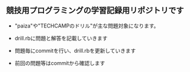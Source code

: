 ## 競技用プログラミングの学習記録用リポジトリです

- "paiza"や"TECHCAMPのドリル"が主な問題対象になります。

- drill.rbに問題と解答を記載していきます

- 問題毎にcommitを行い、drill.rbを更新していきます

- 前回の問題等はcommitから確認します